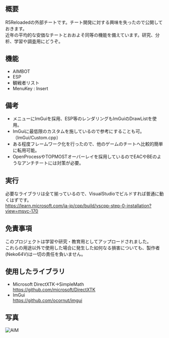 ## 概要
R5Reloadedの外部チートです。チート開発に対する興味を失ったので公開しておきます。  
近年の平均的な安価なチートとおおよそ同等の機能を備えています。研究、分析、学習や調査用にどうぞ。

## 機能
* AIMBOT
* ESP
* 観戦者リスト
* MenuKey : Insert

## 備考
* メニューにImGuiを採用、ESP等のレンダリングもImGuiのDrawListを使用。
* ImGuiに最低限のカスタムを施しているので参考にすることも可。（ImGui/Custom.cpp）
* ある程度フレームワーク化を行ったので、他のゲームのチートへ比較的簡単に転用可能。
* OpenProcessやTOPMOSTオーバーレイを採用しているのでEACやBEのようなアンチチートには対策が必要。

## 実行
必要なライブラリは全て揃っているので、VisualStudioでビルドすれば普通に動くはずです。  
https://learn.microsoft.com/ja-jp/cpp/build/vscpp-step-0-installation?view=msvc-170

## 免責事項
このプロジェクトは学習や研究・教育用としてアップロードされました。  
これらの用途以外で使用した場合に発生した如何なる損害についても、製作者(Neko64V)は一切の責任を負いません。  

## 使用したライブラリ
* Microsoft DirectXTK->SimpleMath  
https://github.com/microsoft/DirectXTK  
* ImGui  
https://github.com/ocornut/imgui  

## 写真
![AIM](https://github.com/user-attachments/assets/37da052f-b8b1-4072-b6a2-c7bbd2fd3647)
